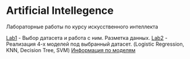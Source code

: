# Artificial Intellegence
Лабораторные работы по курсу искусственного интеллекта

[Lab1](Lab1) - Выбор датасета и работа с ним. Разметка данных.
[Lab2](Lab2) - Реализация 4-х моделей под выбранный датасет. (Logistic Regression, KNN, Decision Tree, SVM)
[Информация по моделям](https://docviewer.yandex.ru/view/91931640/?page=1&*=KK02rBubdF49KifBJQrimm4Whq17InVybCI6InlhLWRpc2stcHVibGljOi8vR1dLY2wvZ2g4a2p0WmpGTjN1THlmQXEwT0ZmVnE0ZytsempMRFFTVnZpVTRLQzVmeTJ1L0hFZEN0T0owdEFmUnEvSjZicG1SeU9Kb25UM1ZvWG5EYWc9PSIsInRpdGxlIjoiQmlzaG9wIC0gUGF0dGVybiBSZWNvZ25pdGlvbiBhbmQgTWFjaGluZSBMZWFybmluZy5wZGYiLCJub2lmcmFtZSI6ZmFsc2UsInVpZCI6IjkxOTMxNjQwIiwidHMiOjE1ODkwMjY4NjIyMTIsInl1IjoiOTIxMzEwNDYyMTU4NDcxMDIyMSJ9)
